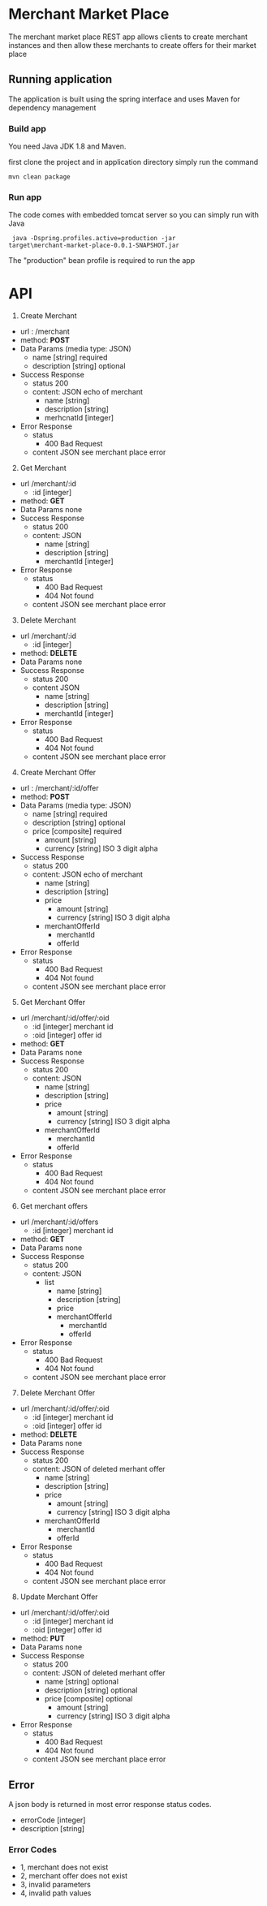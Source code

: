 # Merchant Market Place

The merchant market place REST app allows clients to create merchant instances 
and then allow these merchants to create offers for their market place

## Running application
The application is built using the spring interface and uses Maven for
dependency management

### Build app

You need Java JDK 1.8 and Maven.

first clone the project and in application directory simply run the command 

<code>mvn clean package</code> 

### Run app
The code comes with embedded tomcat server so you can simply run with Java 

<code> java -Dspring.profiles.active=production -jar target\merchant-market-place-0.0.1-SNAPSHOT.jar</code>

The "production" bean profile is required to run the app

# API

1. Create Merchant 
  * url : /merchant 
  * method: **POST**
  * Data Params (media type: JSON)
    * name [string] required
    * description [string] optional
  * Success Response
    * status 200
    * content: JSON echo of merchant
      * name [string]
      * description [string] 
      * merhcnatId [integer]
  * Error Response
    * status 
      * 400 Bad Request
    * content JSON see merchant place error
	
         
2. Get Merchant
  * url /merchant/:id
    * :id [integer] 
  * method: **GET**
  * Data Params none
  * Success Response
    * status 200
    * content: JSON
      * name [string]
      * description [string]
      * merchantId [integer]
  * Error Response
    * status 
      * 400 Bad Request
      * 404 Not found
    * content JSON see merchant place error
 
3. Delete Merchant
  * url /merchant/:id
    * :id [integer] 
  * method: **DELETE**
  * Data Params none
  * Success Response
    * status 200
    * content JSON
      * name [string]
      * description [string]
      * merchantId [integer]
  * Error Response
    * status 
      * 400 Bad Request
      * 404 Not found
    * content JSON see merchant place error
    
4. Create Merchant Offer
  * url : /merchant/:id/offer 
  * method: **POST**
  * Data Params (media type: JSON)
    * name [string] required
    * description [string] optional
    * price [composite] required
      * amount [string]
      * currency [string] ISO 3 digit alpha
  * Success Response
    * status 200
    * content: JSON echo of merchant
      * name [string]
      * description [string] 
      * price
        * amount [string]
        * currency [string] ISO 3 digit alpha      
      * merchantOfferId
        * merchantId
        * offerId
  * Error Response
    * status 
      * 400 Bad Request
      * 404 Not found
    * content JSON see merchant place error
	
5. Get Merchant Offer
  * url /merchant/:id/offer/:oid
    * :id [integer] merchant id
    * :oid [integer] offer id
  * method: **GET**
  * Data Params none
  * Success Response
    * status 200
    * content: JSON
      * name [string]
      * description [string] 
      * price
        * amount [string]
        * currency [string] ISO 3 digit alpha      
      * merchantOfferId
        * merchantId
        * offerId
  * Error Response
    * status 
      * 400 Bad Request
      * 404 Not found
    * content JSON see merchant place error
6. Get merchant offers
  * url /merchant/:id/offers
    * :id [integer] merchant id
  * method: **GET**
  * Data Params none
  * Success Response
    * status 200
    * content: JSON
      * list 
        * name [string]
        * description [string] 
        * price
        * merchantOfferId
          * merchantId
          * offerId
  * Error Response
    * status 
      * 400 Bad Request
      * 404 Not found
    * content JSON see merchant place error 
7. Delete Merchant Offer
  * url /merchant/:id/offer/:oid
    * :id [integer] merchant id
    * :oid [integer] offer id
  * method: **DELETE**
  * Data Params none
  * Success Response
    * status 200
    * content: JSON of deleted merhant offer
      * name [string]
      * description [string] 
      * price
        * amount [string]
        * currency [string] ISO 3 digit alpha      
      * merchantOfferId
        * merchantId
        * offerId
  * Error Response
    * status 
      * 400 Bad Request
      * 404 Not found
    * content JSON see merchant place error
8. Update Merchant Offer
  * url /merchant/:id/offer/:oid
    * :id [integer] merchant id
    * :oid [integer] offer id
  * method: **PUT**
  * Data Params none
  * Success Response
    * status 200
    * content: JSON of deleted merhant offer
      * name [string] optional
      * description [string] optional
      * price [composite] optional
        * amount [string]
        * currency [string] ISO 3 digit alpha           
  * Error Response
    * status 
      * 400 Bad Request
      * 404 Not found
    * content JSON see merchant place error

## Error

A json body is returned in most error response status codes. 

* errorCode [integer]
* description [string]

### Error Codes
* 1, merchant does not exist 
* 2, merchant offer does not exist
* 3, invalid parameters
* 4, invalid path values